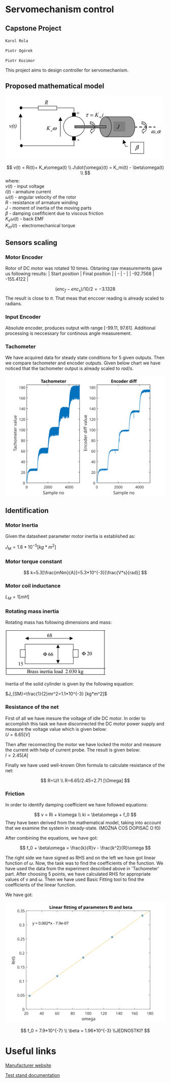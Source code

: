 # Servomechanism control
## Capstone Project
`Karol Rola`

`Piotr Ogórek`

`Piotr Kozimor`

This project aims to design controller for servomechanism.

## Proposed mathematical model
![scheme](doc/images/math_scheme.PNG)

$$
v(t) = Ri(t)+ K_e\omega(t) \\
J\dot{\omega}(t) = K_mi(t) - \beta\omega(t) \\
$$
where: \
$v(t)$ - input voltage \
$i(t)$ - armature current \
$\omega(t)$ - angular velocity of the rotor \
$R$ - resistance of armature winding \
$J$ - moment of inertia of the moving parts \
$\beta$ - damping coefificient due to viscous friction \
$K_e\omega(t)$ - back EMF \
$K_mi(t)$ - electromechanical torque



## Sensors scaling

### Motor Encoder
Rotor of DC motor was rotated 10 times. Obtaning raw measurements gave us following results:
| Start position | Final position |
| - | - |
| -92.7568 | -155.4122 |

$$
(enc_f - enc_s)/ 10/ 2 =-3.1328
$$
The result is close to $\pi$. That meas that enccoer reading is already scaled to radians.

### Input Encoder
Absolute encoder, produces output with range [-99.11, 97.61]. Additional processing is neccessary for continous angle measurement.


### Tachometer
We have acquired data for steady state conditions for 5 given outputs. Then we compare tachometer and encoder outputs. Given below chart we have noticed that the tachometer output is already scaled to $rad/s$.

![alt text](doc/images/identification.svg "Model")


## Identification

### Motor Inertia

Given the datasheet parameter motor inertia is established as:

$J_M = 1.8 * 10^{-5}  [kg*m^2]$

### Motor torque constant

$$
k=5.3[\frac{mNm}{A}]=5.3*10^{-3}[\frac{V*s}{rad}]
$$
### Motor coil inductance

$L_M=1[mH]$

### Rotating mass inertia

Rotating mass has following dimensions and mass:

![alttext](doc/images/brass_inertia_load.PNG)

Inertia of the solid cylinder is given by the following equation:

$J_{SM}=\frac{1}{2}mr^2=1.1*10^{-3} [kg*m^2]$


### Resistance of the net
First of all we have mesure the voltage of idle DC motor. In order to accomplish this task we have disconnected the DC motor power supply and measure the voltage value which is given below:\
 $U=6.65 [V]$ 

Then after reconnecting the motor we have locked the motor and measure the current with help of current probe. The result is given below:\
$I=2.45 [A]$

Finally we have used well-known Ohm formula to calculate resistance of the net:

$$
R=U/I \\
R=6.65/2.45=2.71 [\Omega]
$$

### Friction

In order to identify damping coefficient we have followed equations:

$$ 
 v = Ri + k\omega \\
 ki = \beta\omega + f_0
$$
They have been derived from the mathematical model, taking into account that we examine the system in steady-state.
(MOŻNA COŚ DOPISAĆ O f0)

After combining the equations, we have got:

$$
f_0 + \beta\omega = \frac{k}{R}v - \frac{k^2}{R}\omega
$$

The right side we have signed as RHS and on the left we have got linear function of $\omega$. Now, the task was to find the coefficients of the function. We have used the data from the experiment described above in 'Tachometer' part. 
After choosing 5 points, we have calculated RHS for appropriate values of v and $\omega$. Then we have used Basic Fitting tool to find the coefficients of the linear function.

We have got:

![alttext](doc/images/damping.svg)

$$
f_0 = 7.9*10^{-7}  \\
\beta = 1.96*10^{-3}
\\JEDNOSTKI?
$$

# Useful links

[Manufacturer website](http://www.inteco.com.pl/products/modular-servo/)

[Test stand documentation](https://drive.google.com/file/d/1F0foLas4g3s24JEOM_dqSUn_Qu4ZN-Qn/view?usp=sharing)

